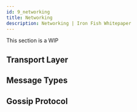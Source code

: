 ```yaml
---
id: 9_networking
title: Networking
description: Networking | Iron Fish Whitepaper
---
```


This section is a WIP

## Transport Layer

## Message Types

## Gossip Protocol
